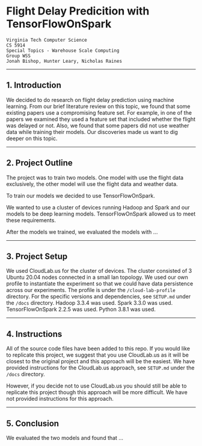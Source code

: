 # Flight Delay Predicition with TensorFlowOnSpark

```
Virginia Tech Computer Science
CS 5914
Special Topics - Warehouse Scale Computing
Group WSS
Jonah Bishop, Hunter Leary, Nicholas Raines
```

***

## 1. Introduction

We decided to do research on flight delay prediction using machine learning. From our brief literature review on this topic, we found that some existing papers use a compromising feature set. For example, in one of the papers we examined they used a feature set that included whether the flight was delayed or not. Also, we found that some papers did not use weather data while training their models. Our discoveries made us want to dig deeper on this topic.

***

## 2. Project Outline

The project was to train two models. One model with use the flight data exclusively, the other model will use the flight data and weather data.

To train our models we decided to use TensorFlowOnSpark.

We wanted to use a cluster of devices running Hadoop and Spark and our models to be deep learning models. TensorFlowOnSpark allowed us to meet these requirements.

After the models we trained, we evaluated the models with ...

***

## 3. Project Setup

We used CloudLab.us for the cluster of devices. The cluster consisted of 3 Ubuntu 20.04 nodes connected in a small lan topology. We used our own profile to instantiate the experiment so that we could have data persistence across our experiments. The profile is under the ```/cloud-lab-profile``` directory. For the specific versions and dependencies, see ```SETUP.md``` under the ```/docs``` directory. Hadoop 3.3.4 was used. Spark 3.3.0 was used. TensorFlowOnSpark 2.2.5 was used. Python 3.8.1 was used.

***

## 4. Instructions

All of the source code files have been added to this repo. If you would like to replicate this project, we suggest that you use CloudLab.us as it will be closest to the original project and this approach will be the easiest. We have provided instructions for the CloudLab.us approach, see ```SETUP.md``` under the ```/docs``` directory.

However, if you decide not to use CloudLab.us you should still be able to replicate this project though this approach will be more difficult. We have not provided instructions for this approach.

***

## 5. Conclusion

We evaluated the two models and found that ...
